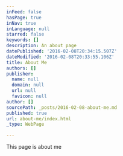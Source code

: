 ```yaml
---
inFeed: false
hasPage: true
inNav: true
inLanguage: null
starred: false
keywords: []
description: An about page
datePublished: '2016-02-08T20:34:15.507Z'
dateModified: '2016-02-08T20:33:55.106Z'
title: About Me
authors: []
publisher:
  name: null
  domain: null
  url: null
  favicon: null
author: []
sourcePath: _posts/2016-02-08-about-me.md
published: true
url: about-me/index.html
_type: WebPage

---
```

This page is about me